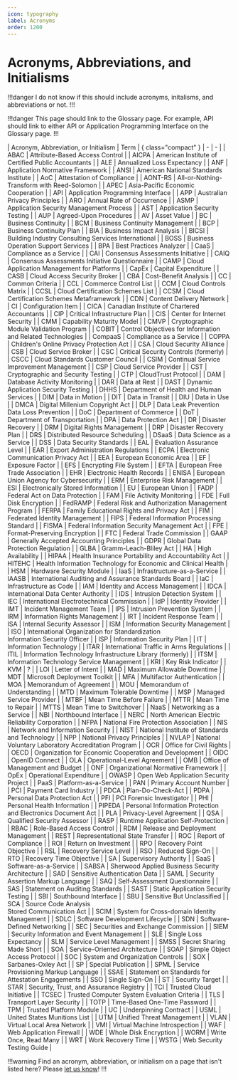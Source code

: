```yaml
---
icon: typography
label: Acronyms
order: 1200
---
```


# Acronyms, Abbreviations, and Initialisms

!!!danger
I do not know if this should include acronyms, initalisms, and abbreviations or not.
!!!

!!!danger
This page should link to the Glossary page. For example, API should link to either API or Application Programming Interface on the Glossary page.
!!!

| Acronym, Abbreviation, or Initialism | Term | { class="compact" }
| - | - |
| ABAC | Attribute-Based Access Control |
| AICPA | American Institute of Certified Public Accountants |
| ALE | Annualized Loss Expectancy |
| ANF | Application Normative Framework |
| ANSI | American National Standards Institute |
| AoC | Attestation of Compliance |
| AONT-RS | All-or-Nothing-Transform with Reed-Solomon |
| APEC | Asia-Pacific Economic Cooperation |
| API | Application Programming Interface |
| APP | Australian Privacy Principles |
| ARO | Annual Rate of Occurrence |
| ASMP | Application Security Management Process |
| AST | Application Security Testing |
| AUP | Agreed-Upon Procedures |
| AV | Asset Value |
| BC | Business Continuity |
| BCM | Business Continuity Management |
| BCP | Business Continuity Plan |
| BIA | Business Impact Analysis |
| BICSI | Building Industry Consulting Services International |
| BOSS | Business Operation Support Services |
| BPA | Best Practices Analyzer |
| CaaS | Compliance as a Service |
| CAI | Consensus Assessments Initiative |
| CAIQ | Consensus Assessments Initiative Questionnaire |
| CAMP | Cloud Application Management for Platforms |
| CapEx | Capital Expenditure |
| CASB | Cloud Access Security Broker |
| CBA | Cost-Benefit Analysis |
| CC | Common Criteria |
| CCL | Commerce Control List |
| CCM | Cloud Controls Matrix |
| CCSL | Cloud Certification Schemes List |
| CCSM | Cloud Certification Schemes Metaframework |
| CDN | Content Delivery Network |
| CI | Configuration Item |
| CICA | Canadian Institute of Chartered Accountants |
| CIP | Critical Infrastructure Plan |
| CIS | Center for Internet Security |
| CMM | Capability Maturity Model |
| CMVP | Cryptographic Module Validation Program |
| COBIT | Control Objectives for Information and Related Technologies |
| CompaaS | Compliance as a Service |
| COPPA | Children's Online Privacy Protection Act |
| CSA | Cloud Security Alliance |
| CSB | Cloud Service Broker |
| CSC | Critical Security Controls (formerly) |
| CSCC | Cloud Standards Customer Council |
| CSIM | Continual Service Improvement Management |
| CSP | Cloud Service Provider |
| CST | Cryptographic and Security Testing |
| CTP | CloudTrust Protocol |
| DAM | Database Activity Monitoring |
| DAR | Data at Rest |
| DAST | Dynamic Application Security Testing |
| DHHS | Department of Health and Human Services |
| DIM | Data in Motion |
| DIT | Data in Transit |
| DIU | Data in Use |
| DMCA | Digital Millenium Copyright Act |
| DLP | Data Leak Prevention <br> Data Loss Prevention |
| DoC | Department of Commerce |
| DoT | Department of Transportation |
| DPA | Data Protection Act |
| DR | Disaster Recovery |
| DRM | Digital Rights Management |
| DRP | Disaster Recovery Plan |
| DRS | Distributed Resource Scheduling |
| DSaaS | Data Science as a Service |
| DSS | Data Security Standards |
| EAL | Evaluation Assurance Level |
| EAR | Export Administration Regulations |
| ECPA | Electronic Communication Privacy Act |
| EEA | European Economic Area |
| EF | Exposure Factor |
| EFS | Encrypting File System |
| EFTA | European Free Trade Association |
| EHR | Electronic Health Records |
| ENISA | European Union Agency for Cybersecurity |
| ERM | Enterprise Risk Management |
| ESI | Electronically Stored Information |
| EU | European Union |
| FADP | Federal Act on Data Protection |
| FAM | File Activity Monitoring |
| FDE | Full Disk Encryption |
| FedRAMP | Federal Risk and Authorization Management Program |
| FERPA | Family Educational Rights and Privacy Act |
| FIM | Federated Identity Management |
| FIPS | Federal Information Processing Standard |
| FISMA | Federal Information Security Management Act |
| FPE | Format-Preserving Encryption |
| FTC | Federal Trade Commission |
| GAAP | Generally Accepted Accounting Principles |
| GDPR | Global Data Protection Regulation |
| GLBA | Gramm-Leach-Bliley Act |
| HA | High Availability |
| HIPAA | Health Insurance Portability and Accountability Act |
| HITEHC | Health Information Technology for Economic and Clinical Health |
| HSM | Hardware Security Module |
| IaaS | Infrastructure-as-a-Service |
| IAASB | International Auditing and Assurance Standards Board |
| IaC | Infrastructure as Code |
| IAM | Identity and Access Management |
| IDCA | International Data Center Authority |
| IDS | Intrusion Detection System |
| IEC | International Electrotechnical Commission |
| IdP | Identity Provider |
| IMT | Incident Management Team |
| IPS | Intrusion Prevention System |
| IRM | Information Rights Management |
| IRT | Incident Response Team |
| ISA | Internal Security Assessor |
| ISM | Information Security Management |
| ISO | International Organization for Standardization <br> Information Security Officer |
| ISP | Information Security Plan |
| IT | Information Technology |
| ITAR | International Traffic in Arms Regulations |
| ITIL | Information Technology Infrastructure Library (formerly) |
| ITSM | Information Technology Service Management |
| KRI | Key Risk Indicator |
| KVM | ? |
| LOI | Letter of Intent |
| MAD | Maximum Allowable Downtime |
| MDT | Microsoft Deployment Toolkit |
| MFA | Multifactor Authentication |
| MOA | Memorandum of Agreement |
| MOU | Memorandum of Understanding |
| MTD | Maximum Tolerable Downtime |
| MSP | Managed Service Provider |
| MTBF | Mean Time Before Failure |
| MTTR | Mean Time to Repair |
| MTTS | Mean Time to Switchover |
| NaaS | Networking as a Service |
| NBI | Northbound Interface |
| NERC | North American Electric Reliability Corporation |
| NFPA | National Fire Protection Association |
| NIS | Network and Information Security |
| NIST | National Institute of Standards and Technology |
| NPP | National Privacy Principles |
| NVLAP | National Voluntary Laboratory Accreditation Program |
| OCR | Office for Civil Rights |
| OECD | Organization for Economic Cooperation and Development |
| OIDC | OpenID Connect |
| OLA | Operational-Level Agreement |
| OMB | Office of Management and Budget |
| ONF | Organizational Normative Framework |
| OpEx | Operational Expenditure |
| OWASP | Open Web Application Security Project |
| PaaS | Platform-as-a-Service |
| PAN | Primary Account Number |
| PCI | Payment Card Industry |
| PDCA | Plan-Do-Check-Act |
| PDPA | Personal Data Protection Act |
| PFI | PCI Forensic Investigator |
| PHI | Personal Health Information |
| PIPEDA | Personal Information Protection and Electronics Document Act |
| PLA | Privacy-Level Agreement |
| QSA | Qualified Security Assessor |
| RASP | Runtime Application Self-Protection |
| RBAC | Role-Based Access Control |
| RDM | Release and Deployment Management |
| REST | Representational State Transfer |
| ROC | Report of Compliance |
| ROI | Return on Investment |
| RPO | Recovery Point Objective |
| RSL | Recovery Service Level |
| RSO | Reduced Sign-On |
| RTO | Recovery Time Objective |
| SA | Supervisory Authority |
| SaaS | Software-as-a-Service |
| SABSA | Sherwood Applied Business Security Architecture |
| SAD | Sensitive Authentication Data |
| SAML | Security Assertion Markup Language |
| SAQ | Self-Assessment Questionnaire |
| SAS | Statement on Auditing Standards |
| SAST | Static Application Security Testing |
| SBI | Southbound Interface |
| SBU | Sensitive But Unclassified |
| SCA | Source Code Analysis <br> Stored Communication Act |
| SCIM | System for Cross-domain Identity Management |
| SDLC | Software Development Lifecycle |
| SDN | Software-Defined Networking |
| SEC | Securities and Exchange Commission |
| SIEM | Security Information and Event Management |
| SLE | Single Loss Expectancy |
| SLM | Service Level Management |
| SMSS | Secret Sharing Made Short |
| SOA | Service-Oriented Architecture |
| SOAP | Simple Object Access Protocol |
| SOC | System and Organization Controls |
| SOX | Sarbanes-Oxley Act |
| SP | Special Publication |
| SPML | Service Provisioning Markup Language |
| SSAE | Statement on Standards for Attestation Engagements |
| SSO | Single Sign-On |
| ST | Security Target |
| STAR | Security, Trust, and Assurance Registry |
| TCI | Trusted Cloud Initiative |
| TCSEC | Trusted Computer System Evaluation Criteria |
| TLS | Transport Layer Security |
| TOTP | Time-Based One-Time Password |
| TPM | Trusted Platform Module |
| UC | Underpinning Contract |
| USML | United States Munitions List |
| UTM | Unified Threat Management |
| VLAN | Virtual Local Area Network |
| VMI | Virtual Machine Introspection |
| WAF | Web Application Firewall |
| WDE | Whole Disk Encryption |
| WORM | Write Once, Read Many |
| WRT | Work Recovery Time |
| WSTG | Web Security Testing Guide |

!!!warning
Find an acronym, abbreviation, or initialism on a page that isn't listed here? Please [let us know](https://)!
!!!